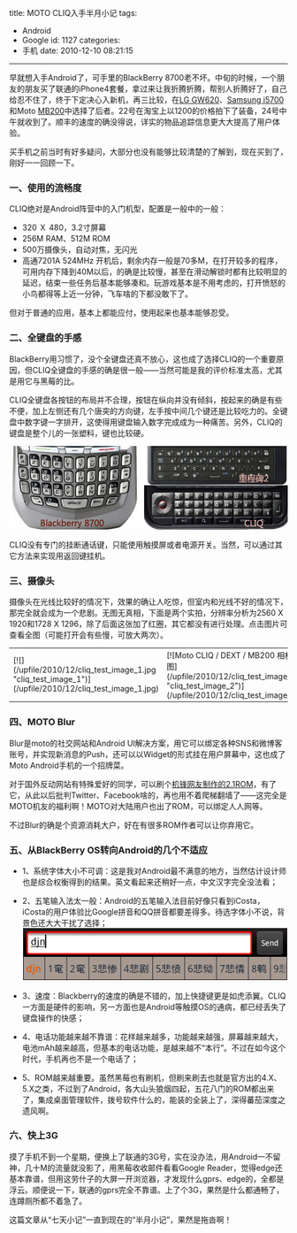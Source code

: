 title: MOTO CLIQ入手半月小记
tags:
  - Android
  - Google
id: 1127
categories:
  - 手机
date: 2010-12-10 08:21:15
---

早就想入手Android了，可手里的BlackBerry 8700老不坏。中旬的时候，一个朋友的朋友买了联通的iPhone4套餐，拿过来让我折腾折腾，帮别人折腾好了，自己给忍不住了，终于下定决心入新机，再三比较，在[LG GW620](http://detail.zol.com.cn/211/210020/param.shtml)、[Samsung i5700](http://detail.zol.com.cn/209/208652/param.shtml)和Moto [MB200](http://detail.zol.com.cn/211/210610/param.shtml)中选择了后者。22号在淘宝上以1200的价格拍下了装备，24号中午就收到了。顺丰的速度的确没得说，详实的物品追踪信息更大大提高了用户体验。

买手机之前当时有好多疑问，大部分也没有能够比较清楚的了解到，现在买到了，刚好一一回顾一下。<!--more-->

### 一、使用的流畅度

CLIQ绝对是Android阵营中的入门机型，配置是一般中的一般：

*   320 Ｘ 480，3.2寸屏幕
*   256M RAM、512M ROM
*   500万摄像头，自动对焦，无闪光
*   高通7201A 524MHz
开机后，剩余内存一般是70多M，在打开较多的程序，可用内存下降到40M以后，的确是比较慢，甚至在滑动解锁时都有比较明显的延迟，结束一些任务后基本能够凑和。玩游戏基本是不用考虑的，打开愤怒的小鸟都得等上近一分钟，飞车啥的下都没敢下了。

但对于普通的应用，基本上都能应付，使用起来也基本能够忍受。

### 二、全键盘的手感

BlackBerry用习惯了，没个全键盘还真不放心，这也成了选择CLIQ的一个重要原因，但CLIQ全键盘的手感的确是很一般——当然可能是我的评价标准太高，尤其是用它与黑莓的比。

CLIQ全键盘各按钮的布局并不合理，按钮在纵向并没有倾斜，按起来的确是有些不便，加上左侧还有几个唐突的方向键，左手按中间几个键还是比较吃力的。全键盘中数字键一字排开，这使得用键盘输入数字完成成为一种痛苦。另外，CLIQ的键盘是整个儿的一张塑料，键也比较硬。

[![Blackberry8700、里程碑2和CLIQ三者的键盘比较](/upfile/2010/12/QWERTY_keyboard.gif "Blackberry8700、里程碑2和CLIQ三者的键盘比较")](/upfile/2010/12/QWERTY_keyboard.gif)

CLIQ没有专门的挂断通话键，只能使用触摸屏或者电源开关。当然，可以通过其它方法来实现用返回键挂机。

### 三、摄像头

摄像头在光线比较好的情况下，效果的确让人吃惊，但室内和光线不好的情况下，那完全就会成为一个悲剧。无图无真相，下面是两个实拍，分辨率分析为2560 X 1920和1728 X 1296，除了后面这张加了红圈，其它都没有进行处理。点击图片可查看全图（可能打开会有些慢，可放大两次）。
<table align="center">
<tbody>
<tr>
<td>[![](/upfile/2010/12/cliq_test_image_1.jpg "cliq_test_image_1")](/upfile/2010/12/cliq_test_image_1.jpg)</td>
<td>[![Moto CLIQ / DEXT / MB200 相机试拍图](/upfile/2010/12/cliq_test_image_2.jpg "cliq_test_image_2")](/upfile/2010/12/cliq_test_image_2.jpg)</td>
</tr>
</tbody>
</table>

### 四、MOTO Blur

Blur是moto的社交网站和Android UI解决方案，用它可以绑定各种SNS和微博客账号，并实现新消息的Push，还可以以Widget的形式挂在用户屏幕中，这也成了Moto Android手机的一个招牌菜。

对于国外反动网站有特殊爱好的同学，可以刷个[机锋网友制作的2.1ROM](http://bbs.gfan.com/viewthread.php?tid=311494&amp;extra=page%3D1%26amp;filter%3Dtype%26amp;typeid%3D89)，有了它，从此以后批判Twitter、Facebook啥的，再也用不着爬梯翻墙了——这完全是MOTO机友的福利啊！MOTO对大陆用户也出了ROM，可以绑定人人网等。

不过Blur的确是个资源消耗大户，好在有很多ROM作者可以让你弃用它。

### 五、从BlackBerry OS转向Android的几个不适应

*   1、系统字体大小不可调：这是我对Android最不满意的地方，当然估计设计师也是综合权衡得到的结果。英文看起来还稍好一点，中文汉字完全没法看；
*   2、五笔输入法太一般：Android的五笔输入法目前好像只看到iCosta，iCosta的用户体验比Google拼音和QQ拼音都要差得多。待选字体小不说，背景色还大大干扰了选择；
[![iCosta输入法悲剧的待选菜单](/upfile/2010/12/iCosta.png "iCosta输入法悲剧的待选菜单")](/upfile/2010/12/iCosta.png)

*   3、速度：Blackberry的速度的确是不错的，加上快捷键更是如虎添翼。CLIQ一方面是硬件的影响，另一方面也是Android等触摸OS的通病，都已经丢失了键盘操作的快感；
*   4、电话功能越来越不靠谱：花样越来越多，功能越来越强，屏幕越来越大，电池mAh越来越高，但基本的电话功能，是越来越不“本行”。不过在如今这个时代，手机再也不是一个电话了；
*   5、ROM越来越重要。虽然黑莓也有刷机，但刷来刷去也就是官方出的4.X、5.X之类，不过到了Android，各大山头狼烟四起，五花八门的ROM都出来了，集成桌面管理软件，拨号软件什么的，能装的全装上了，深得蕃茄深度之遗风啊。

### 六、快上3G

摸了手机不到一个星期，便换上了联通的3G号，实在没办法，用Android一不留神，几十M的流量就没影了，用黑莓收收邮件看看Google Reader，觉得edge还基本靠谱，但用这劳什子的大屏一开浏览器，才发现什么gprs、edge的，全都是浮云。顺便说一下，联通的gprs完全不靠谱。上了个3G，果然是什么都通畅了，连蹲厕所都不着急了。

这篇文章从“七天小记”一直到现在的“半月小记”，果然是拖沓啊！